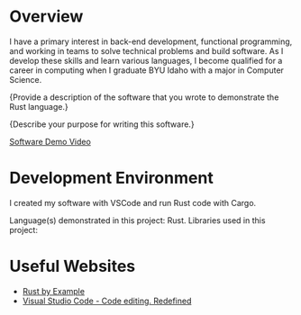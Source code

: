 # Overview

I have a primary interest in back-end development, functional programming, and working in teams to solve technical problems and build software. As I develop these skills and learn various languages, I become qualified for a career in computing when I graduate BYU Idaho with a major in Computer Science.

{Provide a description of the software that you wrote to demonstrate the Rust language.}

{Describe your purpose for writing this software.}

[Software Demo Video](http://youtube.link.goes.here)

# Development Environment

I created my software with VSCode and run Rust code with Cargo.

Language(s) demonstrated in this project: Rust.
Libraries used in this project: 

# Useful Websites


* [Rust by Example](https://doc.rust-lang.org/rust-by-example/index.html)
* [Visual Studio Code - Code editing. Redefined](https://code.visualstudio.com/)
